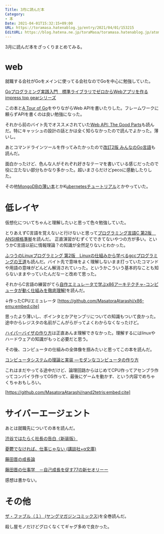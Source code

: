 ```yaml
---
Title: 3月に読んだ本
Category:
- 本
Date: 2021-04-01T15:32:15+09:00
URL: https://toramasa.hatenablog.jp/entry/2021/04/01/153215
EditURL: https://blog.hatena.ne.jp/toraMasa/toramasa.hatenablog.jp/atom/entry/26006613711026090
---
```


3月に読んだ本をざっくりまとめてみる。

# web
就職する会社がGoをメインに使ってる会社なのでGoを中心に勉強していた。

<a target="_blank" href="https://www.amazon.co.jp/gp/product/B06XKPNVWV/ref=as_li_tl?ie=UTF8&camp=247&creative=1211&creativeASIN=B06XKPNVWV&linkCode=as2&tag=toramasa0b-22&linkId=570bcfe36a8c102f8cf5d14cb2fd05af">Goプログラミング実践入門　標準ライブラリでゼロからWebアプリを作る impress top gearシリーズ</a>

この本と[A Tour of Go](https://go-tour-jp.appspot.com/welcome/1)をやりながらWeb APIを書いたりした。フレームワークに頼らずAPIを書くのは良い勉強になった。

それから前のバイト先でオススメされていた<a target="_blank" href="https://www.amazon.co.jp/gp/product/4873116864/ref=as_li_tl?ie=UTF8&camp=247&creative=1211&creativeASIN=4873116864&linkCode=as2&tag=toramasa0b-22&linkId=c6849996f3b6220ff9fb0eac14c20ce4">Web API: The Good Parts</a>も読んだ。特にキャッシュの設計の話とかは全く知らなかったので読んでよかった。薄いし。

あとコマンドラインツールを作ってみたかったので<a target="_blank" href="https://www.amazon.co.jp/gp/product/B07VPSXF6N/ref=as_li_tl?ie=UTF8&camp=247&creative=1211&creativeASIN=B07VPSXF6N&linkCode=as2&tag=toramasa0b-22&linkId=d23bd3d75a0bf1a6693bf8545fa77ab6">改訂2版 みんなのGo言語</a>も読んだ。

面白かったけど、色んな人がそれぞれ好きなテーマを書いている感じだったので役に立たない部分もかなり多かった。超いまさらだけどpecoに感動したりした。

その他[MongoDBの薄い本](https://www.cuspy.org/diary/2012-04-17/the-little-mongodb-book-ja.pdf)とかK[ubernetesチュートリアル](https://kubernetes.io/ja/docs/tutorials/)とかやっていた。

# 低レイヤ
仮想化についてちゃんと理解したいと思って色々勉強していた。

とりあえずC言語を覚えないと行けないと思って<a target="_blank" href="https://www.amazon.co.jp/gp/product/B084SXSPDN/ref=as_li_tl?ie=UTF8&camp=247&creative=1211&creativeASIN=B084SXSPDN&linkCode=as2&tag=toramasa0b-22&linkId=b08756dbbc1e71082a2f1252ed02783b">プログラミング言語C 第2版　ANSI規格準拠</a>を読んだ。
正直演習がむずくてできてないやつの方が多い。というかC言語以前に情報理論？の知識が全然足りないとわかった。


<a target="_blank" href="https://www.amazon.co.jp/gp/product/B075ST51Y5/ref=as_li_tl?ie=UTF8&camp=247&creative=1211&creativeASIN=B075ST51Y5&linkCode=as2&tag=toramasa0b-22&linkId=1d896bce0adaf58fc63d73693c0d244d">ふつうのLinuxプログラミング 第2版　Linuxの仕組みから学べるgccプログラミングの王道</a>も読んだ。バイト先で意味をよく理解しないまま打っていたコマンドや用語の意味がどんどん解消されていった。というかこういう基本的なことも知らないままやっていたんだなーと改めて思った。

それからC言語の練習がてら<a target="_blank" href="https://www.amazon.co.jp/gp/product/4839954747/ref=as_li_tl?ie=UTF8&camp=247&creative=1211&creativeASIN=4839954747&linkCode=as2&tag=toramasa0b-22&linkId=41ec9468a3138f0c0d432dfa54c0ea40">自作エミュレータで学ぶx86アーキテクチャ-コンピュータが動く仕組みを徹底理解!</a>を読んだ。

↓作ったCPUエミュレータ
[https://github.com/MasatoraAtarashi/x86-emu:embed:cite]





思ったより薄いし、ポインタとかアセンブリについての知識もついて良かった。途中からレジスタの名前がこんがらがってよくわからなくなったけど。

[ハイパーバイザの作り方](http://syuu1228.github.io/howto_implement_hypervisor/)は正直あんま理解できなかった。理解するにはlinuxやハードウェアの知識がもっと必要だと思う。

その後、コンピュータの仕組みの全体像を掴みたいと思ってこの本を読んだ。

<a target="_blank" href="https://www.amazon.co.jp/gp/product/4873117127/ref=as_li_tl?ie=UTF8&camp=247&creative=1211&creativeASIN=4873117127&linkCode=as2&tag=toramasa0b-22&linkId=a7f3bf70ac9196f3bc33e66ea116d2b9">コンピュータシステムの理論と実装 ―モダンなコンピュータの作り方</a>

これはまだやってる途中だけど、論理回路からはじめてCPU作ってアセンブラ作ってコンパイラ作ってOS作って、最後にゲームを動かす、という内容でめちゃくちゃおもしろい。


[https://github.com/MasatoraAtarashi/nand2tetris:embed:cite]



# サイバーエージェント
あとは就職先についての本を読んだ。

<a target="_blank" href="https://www.amazon.co.jp/gp/product/B00CBU28FC/ref=as_li_tl?ie=UTF8&camp=247&creative=1211&creativeASIN=B00CBU28FC&linkCode=as2&tag=toramasa0b-22&linkId=0111c7e9488213bfa0f522d79b986017">渋谷ではたらく社長の告白〈新装版〉</a>

<a target="_blank" href="https://www.amazon.co.jp/gp/product/4062815214/ref=as_li_tl?ie=UTF8&camp=247&creative=1211&creativeASIN=4062815214&linkCode=as2&tag=toramasa0b-22&linkId=a660dd4682319bb7a8b7d90f4a61be6c">憂鬱でなければ、仕事じゃない (講談社+α文庫)</a>

<a target="_blank" href="https://www.amazon.co.jp/gp/product/4822230600/ref=as_li_tl?ie=UTF8&camp=247&creative=1211&creativeASIN=4822230600&linkCode=as2&tag=toramasa0b-22&linkId=3cfce4a9bf238d1c877c318a891c3642">藤田晋の成長論</a>

<a target="_blank" href="https://www.amazon.co.jp/gp/product/B00KRTAA72/ref=as_li_tl?ie=UTF8&camp=247&creative=1211&creativeASIN=B00KRTAA72&linkCode=as2&tag=toramasa0b-22&linkId=43b44dc174471299b77955b29f996ed4">藤田晋の仕事学　－自己成長を促す77の新セオリーー</a>


感想は書かない。

# その他
<a target="_blank" href="https://www.amazon.co.jp/gp/product/B00URE8W0E/ref=as_li_tl?ie=UTF8&camp=247&creative=1211&creativeASIN=B00URE8W0E&linkCode=as2&tag=toramasa0b-22&linkId=00ab9c50f52977cf0f6bf6f087faa697">ザ・ファブル（１） (ヤングマガジンコミックス)</a>を全巻読んだ。

殺し屋モノだけどグロくなくてギャグ多めで良かった。



